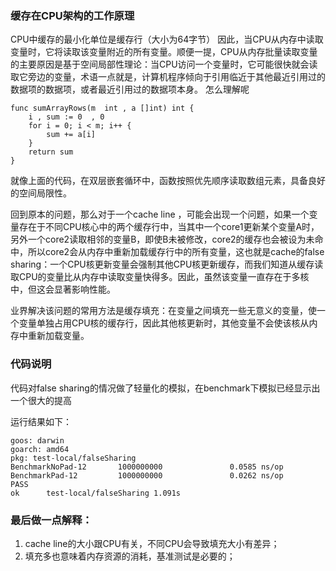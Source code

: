### 缓存在CPU架构的工作原理
CPU中缓存的最小化单位是缓存行（大小为64字节）
因此，当CPU从内存中读取变量时，它将读取该变量附近的所有变量。顺便一提，CPU从内存批量读取变量的主要原因是基于空间局部性理论：当CPU访问一个变量时，它可能很快就会读取它旁边的变量，术语一点就是，计算机程序倾向于引用临近于其他最近引用过的数据项的数据项，或者最近引用过的数据项本身。
怎么理解呢
```
func sumArrayRows(m  int , a []int) int {
	i , sum := 0  , 0
	for i = 0; i < m; i++ {
		sum += a[i]
	}
	return sum
}
```

就像上面的代码，在双层嵌套循环中，函数按照优先顺序读取数组元素，具备良好的空间局限性。

回到原本的问题，那么对于一个cache line ，可能会出现一个问题，如果一个变量存在于不同CPU核心中的两个缓存行中，当其中一个core1更新某个变量A时，另外一个core2读取相邻的变量B，即使B未被修改，core2的缓存也会被设为未命中，所以core2会从内存中重新加载缓存行中的所有变量，这也就是cache的false sharing：一个CPU核更新变量会强制其他CPU核更新缓存，而我们知道从缓存读取CPU的变量比从内存中读取变量快得多。因此，虽然该变量一直存在于多核中，但这会显著影响性能。

业界解决该问题的常用方法是缓存填充：在变量之间填充一些无意义的变量，使一个变量单独占用CPU核的缓存行，因此其他核更新时，其他变量不会使该核从内存中重新加载变量。

### 代码说明

代码对false sharing的情况做了轻量化的模拟，在benchmark下模拟已经显示出一个很大的提高

运行结果如下：
```
goos: darwin
goarch: amd64
pkg: test-local/falseSharing
BenchmarkNoPad-12       1000000000               0.0585 ns/op
BenchmarkPad-12         1000000000               0.0262 ns/op
PASS
ok      test-local/falseSharing 1.091s

```

### 最后做一点解释：

1. cache line的大小跟CPU有关，不同CPU会导致填充大小有差异；
2. 填充多也意味着内存资源的消耗，基准测试是必要的；